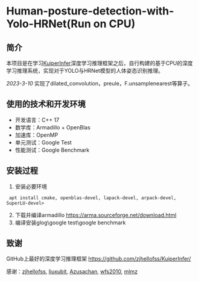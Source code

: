 # Human-posture-detection-with-Yolo-HRNet(Run on CPU)
## 简介
本项目是在学习[KuiperInfer](https://github.com/zjhellofss)深度学习推理框架之后，自行构建的基于CPU的深度学习推理系统，实现对于YOLO与HRNet模型的人体姿态识别推理。

*2023-3-10* 实现了dilated_convolution，preule，F.unsamplenearest等算子。

## 使用的技术和开发环境
* 开发语言：C++ 17
* 数学库：Armadillo + OpenBlas
* 加速库：OpenMP
* 单元测试：Google Test
* 性能测试：Google Benchmark

## 安装过程
1. 安装必要环境
```shell
 apt install cmake, openblas-devel, lapack-devel, arpack-devel, SuperLU-devel>
```
2. 下载并编译armadillo https://arma.sourceforge.net/download.html
3. 编译安装glog\google test\google benchmark

## 致谢

GitHub上最好的深度学习推理框架 https://github.com/zjhellofss/KuiperInfer/

感谢：[zjhellofss](https://github.com/zjhellofss), [liuxubit](https://github.com/liuxubit), [Azusachan](https://github.com/Azusachan), [wfs2010](https://github.com/wfs2010), [mlmz](https://github.com/minleminzui)
